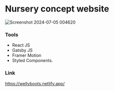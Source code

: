# Nursery concept website

![Screenshot 2024-07-05 004620](https://github.com/aedwards87/Wellyboots/assets/46580915/210bbe5c-5278-49ba-bc3a-26574bfd97ae)


### Tools
- React JS
- Gatsby JS
- Framer Motion
- Styled Components.


### Link
https://wellyboots.netlify.app/

